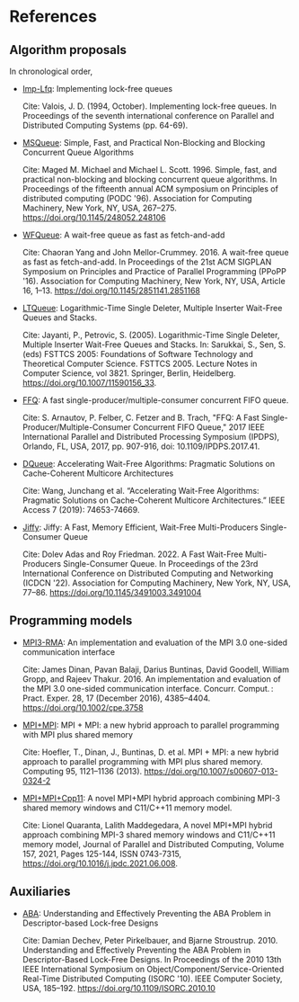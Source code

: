 # References

## Algorithm proposals

In chronological order,

- [Imp-Lfq](./Imp-Lfq/README.md): Implementing lock-free queues

  Cite: Valois, J. D. (1994, October). Implementing lock-free queues. In Proceedings of the seventh international conference on Parallel and Distributed Computing Systems (pp. 64-69).

- [MSQueue](./MSQueue/README.md): Simple, Fast, and Practical Non-Blocking and Blocking Concurrent Queue Algorithms

  Cite: Maged M. Michael and Michael L. Scott. 1996. Simple, fast, and practical non-blocking and blocking concurrent queue algorithms. In Proceedings of the fifteenth annual ACM symposium on Principles of distributed computing (PODC '96). Association for Computing Machinery, New York, NY, USA, 267–275. https://doi.org/10.1145/248052.248106

- [WFQueue](./WFQueue/README.md): A wait-free queue as fast as fetch-and-add

  Cite: Chaoran Yang and John Mellor-Crummey. 2016. A wait-free queue as fast as fetch-and-add. In Proceedings of the 21st ACM SIGPLAN Symposium on Principles and Practice of Parallel Programming (PPoPP '16). Association for Computing Machinery, New York, NY, USA, Article 16, 1–13. https://doi.org/10.1145/2851141.2851168

- [LTQueue](./LTQueue/README.md): Logarithmic-Time Single Deleter, Multiple Inserter Wait-Free Queues and Stacks.

  Cite: Jayanti, P., Petrovic, S. (2005). Logarithmic-Time Single Deleter, Multiple Inserter Wait-Free Queues and Stacks. In: Sarukkai, S., Sen, S. (eds) FSTTCS 2005: Foundations of Software Technology and Theoretical Computer Science. FSTTCS 2005. Lecture Notes in Computer Science, vol 3821. Springer, Berlin, Heidelberg. https://doi.org/10.1007/11590156_33.

- [FFQ](./FFQ/README.md): A fast single-producer/multiple-consumer concurrent FIFO queue.

  Cite: S. Arnautov, P. Felber, C. Fetzer and B. Trach, "FFQ: A Fast Single-Producer/Multiple-Consumer Concurrent FIFO Queue," 2017 IEEE International Parallel and Distributed Processing Symposium (IPDPS), Orlando, FL, USA, 2017, pp. 907-916, doi: 10.1109/IPDPS.2017.41. 

- [DQueue](./DQueue/README.md): Accelerating Wait-Free Algorithms: Pragmatic Solutions on Cache-Coherent Multicore Architectures

  Cite: Wang, Junchang et al. “Accelerating Wait-Free Algorithms: Pragmatic Solutions on Cache-Coherent Multicore Architectures.” IEEE Access 7 (2019): 74653-74669.

- [Jiffy](./Jiffy/README.md): Jiffy: A Fast, Memory Efficient, Wait-Free Multi-Producers Single-Consumer Queue

  Cite: Dolev Adas and Roy Friedman. 2022. A Fast Wait-Free Multi-Producers Single-Consumer Queue. In Proceedings of the 23rd International Conference on Distributed Computing and Networking (ICDCN '22). Association for Computing Machinery, New York, NY, USA, 77–86. https://doi.org/10.1145/3491003.3491004

## Programming models

- [MPI3-RMA](./MPI3-RMA/README.md): An implementation and evaluation of the MPI 3.0 one-sided communication interface

  Cite: James Dinan, Pavan Balaji, Darius Buntinas, David Goodell, William Gropp, and Rajeev Thakur. 2016. An implementation and evaluation of the MPI 3.0 one-sided communication interface. Concurr. Comput. : Pract. Exper. 28, 17 (December 2016), 4385–4404. https://doi.org/10.1002/cpe.3758

- [MPI+MPI](./MPI%2BMPI/README.md): MPI + MPI: a new hybrid approach to parallel programming with MPI plus shared memory

  Cite: Hoefler, T., Dinan, J., Buntinas, D. et al. MPI + MPI: a new hybrid approach to parallel programming with MPI plus shared memory. Computing 95, 1121–1136 (2013). https://doi.org/10.1007/s00607-013-0324-2

- [MPI+MPI+Cpp11](./MPI+MPI+Cpp11/README.md): A novel MPI+MPI hybrid approach combining MPI-3 shared memory windows and C11/C++11 memory model.

  Cite: Lionel Quaranta, Lalith Maddegedara, A novel MPI+MPI hybrid approach combining MPI-3 shared memory windows and C11/C++11 memory model, Journal of Parallel and Distributed Computing, Volume 157, 2021, Pages 125-144, ISSN 0743-7315, https://doi.org/10.1016/j.jpdc.2021.06.008.

## Auxiliaries

- [ABA](./ABA/README.md): Understanding and Effectively Preventing the ABA Problem in Descriptor-based Lock-free Designs

  Cite: Damian Dechev, Peter Pirkelbauer, and Bjarne Stroustrup. 2010. Understanding and Effectively Preventing the ABA Problem in Descriptor-Based Lock-Free Designs. In Proceedings of the 2010 13th IEEE International Symposium on Object/Component/Service-Oriented Real-Time Distributed Computing (ISORC '10). IEEE Computer Society, USA, 185–192. https://doi.org/10.1109/ISORC.2010.10
